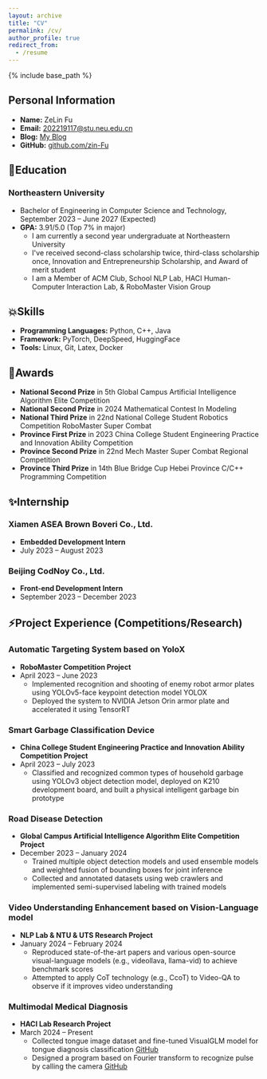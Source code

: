 ```yaml
---
layout: archive
title: "CV"
permalink: /cv/
author_profile: true
redirect_from:
  - /resume
---
```


{% include base_path %}

## Personal Information
- **Name:** ZeLin Fu
- **Email:** [202219117@stu.neu.edu.cn](mailto:202219117@stu.neu.edu.cn)
- **Blog:** [My Blog](https://blog.csdn.net/ove_z?spm=1000.2115.3001.5343)
- **GitHub:** [github.com/zin-Fu](https://github.com/zin-Fu?tab=repositories)

## 💯Education
### Northeastern University
- Bachelor of Engineering in Computer Science and Technology, September 2023 – June 2027 (Expected)
- **GPA:** 3.91/5.0 (Top 7% in major)
  - I am currently a second year undergraduate at Northeastern University
  - I've received second-class scholarship twice, third-class scholarship once, Innovation and Entrepreneurship Scholarship, and Award of merit student
  - I am a Member of ACM Club, School NLP Lab, HACI Human-Computer Interaction Lab, & RoboMaster Vision Group

## 💥Skills
- **Programming Languages:** Python, C++, Java
- **Framework:** PyTorch, DeepSpeed, HuggingFace
- **Tools:** Linux, Git, Latex, Docker

## 🥇Awards
- **National Second Prize** in 5th Global Campus Artificial Intelligence Algorithm Elite Competition
- **National Second Prize** in 2024 Mathematical Contest In Modeling
- **National Third Prize** in 22nd National College Student Robotics Competition RoboMaster Super Combat
- **Province First Prize** in 2023 China College Student Engineering Practice and Innovation Ability Competition
- **Province Second Prize** in 22nd Mech Master Super Combat Regional Competition
- **Province Third Prize** in 14th Blue Bridge Cup Hebei Province C/C++ Programming Competition

## ✨Internship
### Xiamen ASEA Brown Boveri Co., Ltd.
- **Embedded Development Intern**
- July 2023 – August 2023

### Beijing CodNoy Co., Ltd.
- **Front-end Development Intern**
- September 2023 – December 2023

## ⚡Project Experience (Competitions/Research)
### Automatic Targeting System based on YoloX
- **RoboMaster Competition Project**
- April 2023 – June 2023
  - Implemented recognition and shooting of enemy robot armor plates using YOLOv5-face keypoint detection model YOLOX
  - Deployed the system to NVIDIA Jetson Orin armor plate and accelerated it using TensorRT

### Smart Garbage Classification Device
- **China College Student Engineering Practice and Innovation Ability Competition Project**
- April 2023 – July 2023
  - Classified and recognized common types of household garbage using YOLOv3 object detection model, deployed on K210 development board, and built a physical intelligent garbage bin prototype

### Road Disease Detection
- **Global Campus Artificial Intelligence Algorithm Elite Competition Project**
- December 2023 – January 2024
  - Trained multiple object detection models and used ensemble models and weighted fusion of bounding boxes for joint inference
  - Collected and annotated datasets using web crawlers and implemented semi-supervised labeling with trained models

### Video Understanding Enhancement based on Vision-Language model
- **NLP Lab & NTU & UTS Research Project**
- January 2024 – February 2024
  - Reproduced state-of-the-art papers and various open-source visual-language models (e.g., videollava, llama-vid) to achieve benchmark scores
  - Attempted to apply CoT technology (e.g., CcoT) to Video-QA to observe if it improves video understanding

### Multimodal Medical Diagnosis
- **HACI Lab Research Project**
- March 2024 – Present
  - Collected tongue image dataset and fine-tuned VisualGLM model for tongue diagnosis classification [GitHub](https://github.com/zin-Fu/Tongue-Segmentation-and-classification)
  - Designed a program based on Fourier transform to recognize pulse by calling the camera [GitHub](https://github.com/zin-Fu/WristRateMonitor)
